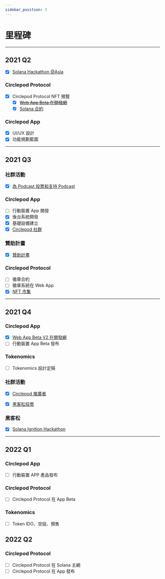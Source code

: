 ```yaml
---
sidebar_position: 3
---
```


# 里程碑

---

## 2021 Q2

- [x] [Solana Hackathon @Asia](https://hackerlink.io/buidl/710?roundProj=607)

### Circlepod Protocol

- [x] Circlepod Protocol NFT 預覽
    - [x] ~~[Web App Beta 在開發網](https://launch.circlepod.app)~~
    - [x] [Solana 合約](https://github.com/Circelpod/Circlepod-Protocol)

### Circlepod App

- [x] UI/UX 設計
- [x] 功能規劃藍圖

---

## 2021 Q3

### 社群活動

- [x] [為 Podcast 投票和支持 Podcast](/docs/community-event/vote-and-support/intro)

### Circlepod App

- [ ] 行動裝置 App 開發
- [x] 後台系統開發
- [x] 基礎設備建立
- [x] [Circlepod 社群](/docs/contact)

### 贊助計畫

- [x] [贊助計畫](/docs/sponsor)

### Circlepod Protocol

- [ ] 徽章合約
- [ ] 徽章系統在 Web App
- [x] [NFT 市集](https://nfts.circlepod.app)

---

## 2021 Q4

### Circlepod App

- [x] [Web App Beta V2 在開發網](https://staging-launch.circlepod.app)
- [ ] 行動裝置 App Beta 發布

### Tokenomics

- [ ] Tokenomics 設計定稿

### 社群活動

- [x] [Circlepod 推廣者](https://medium.com/circlepod-labs/circlepod-community-event-circlepod-promoter-e859f4177c31)
- [x] [黑客松投票](https://discord.com/channels/848247671356522567/858201326201733152/893175796578013234)


### 黑客松

- [x] [Solana Ignition Hackathon](https://hackerlink.io/buidl/710?roundProj=961)

---

## 2022 Q1

### Circlepod App

- [ ] 行動裝置 APP 產品發布

### Circlepod Protocol

- [ ] Circlepod Protocol 在 App Beta

### Tokenomics

- [ ] Token IDO、空投、預售

## 2022 Q2

### Circlepod Protocol

- [ ] Circlepod Protocol 在 Solana 主網
- [ ] Circlepod Protocol 在 App 發布
